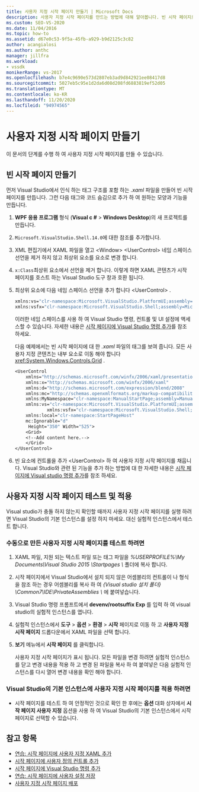 ```yaml
---
title: 사용자 지정 시작 페이지 만들기 | Microsoft Docs
description: 사용자 지정 시작 페이지를 만드는 방법에 대해 알아봅니다. 빈 시작 페이지로 시작 하 고, 빈 UserControl 요소에 컨트롤을 추가한 다음, 페이지를 테스트 합니다.
ms.custom: SEO-VS-2020
ms.date: 11/04/2016
ms.topic: how-to
ms.assetid: d67e0c53-9f5a-45fb-a929-b9d2125c3c82
author: acangialosi
ms.author: anthc
manager: jillfra
ms.workload:
- vssdk
monikerRange: vs-2017
ms.openlocfilehash: b7e4c9690e573d2807eb3ad9d842921ee08417d8
ms.sourcegitcommit: 5027eb5c95e1d2da6d08d208fd6883819ef52d05
ms.translationtype: MT
ms.contentlocale: ko-KR
ms.lasthandoff: 11/20/2020
ms.locfileid: "94974565"
---
```

# <a name="creating-a-custom-start-page"></a>사용자 지정 시작 페이지 만들기

이 문서의 단계를 수행 하 여 사용자 지정 시작 페이지를 만들 수 있습니다.

## <a name="create-a-blank-start-page"></a>빈 시작 페이지 만들기

먼저 Visual Studio에서 인식 하는 태그 구조를 포함 하는 *.xaml* 파일을 만들어 빈 시작 페이지를 만듭니다. 그런 다음 태그와 코드 숨김으로 추가 하 여 원하는 모양과 기능을 만듭니다.

1. **WPF 응용 프로그램** 형식 (**Visual c #**  >  **Windows Desktop**)의 새 프로젝트를 만듭니다.

2. `Microsoft.VisualStudio.Shell.14.0`에 대한 참조를 추가합니다.

3. XML 편집기에서 XAML 파일을 열고 \<Window> \<UserControl> 네임 스페이스 선언을 제거 하지 않고 최상위 요소를 요소로 변경 합니다.

4. `x:Class`최상위 요소에서 선언을 제거 합니다. 이렇게 하면 XAML 콘텐츠가 시작 페이지를 호스트 하는 Visual Studio 도구 창과 호환 됩니다.

5. 최상위 요소에 다음 네임 스페이스 선언을 추가 합니다 \<UserControl> .

    ```vb
    xmlns:vs="clr-namespace:Microsoft.VisualStudio.PlatformUI;assembly=Microsoft.VisualStudio.Shell.14.0"
    xmlns:vsfx="clr-namespace:Microsoft.VisualStudio.Shell;assembly=Microsoft.VisualStudio.Shell.14.0"
    ```

     이러한 네임 스페이스를 사용 하 여 Visual Studio 명령, 컨트롤 및 UI 설정에 액세스할 수 있습니다. 자세한 내용은 [시작 페이지에 Visual Studio 명령 추가](../extensibility/adding-visual-studio-commands-to-a-start-page.md)를 참조 하세요.

     다음 예제에서는 빈 시작 페이지에 대 한 *.xaml* 파일의 태그를 보여 줍니다. 모든 사용자 지정 콘텐츠는 내부 요소로 이동 해야 합니다 <xref:System.Windows.Controls.Grid> .

    ```vb
    <UserControl
        xmlns="http://schemas.microsoft.com/winfx/2006/xaml/presentation"
        xmlns:x="http://schemas.microsoft.com/winfx/2006/xaml"
        xmlns:d="http://schemas.microsoft.com/expression/blend/2008"
        xmlns:mc="http://schemas.openxmlformats.org/markup-compatibility/2006"
        xmlns:MyNamespace="clr-namespace:ManualStartPage;assembly=ManualStartPage"
        xmlns:vs="clr-namespace:Microsoft.VisualStudio.PlatformUI;assembly=Microsoft.VisualStudio.Shell.14.0"
                xmlns:vsfx="clr-namespace:Microsoft.VisualStudio.Shell;assembly=Microsoft.VisualStudio.Shell.14.0"
        xmlns:local="clr-namespace:StartPageHost"
        mc:Ignorable="d"
         Height="350" Width="525">
        <Grid>
        <!--Add content here.-->
        </Grid>
    </UserControl>
    ```

6. 빈 요소에 컨트롤을 추가 \<UserControl> 하 여 사용자 지정 시작 페이지를 채웁니다. Visual Studio와 관련 된 기능을 추가 하는 방법에 대 한 자세한 내용은 [시작 페이지에 Visual studio 명령 추가](../extensibility/adding-visual-studio-commands-to-a-start-page.md)를 참조 하세요.

## <a name="test-and-apply-the-custom-start-page"></a>사용자 지정 시작 페이지 테스트 및 적용

Visual studio가 충돌 하지 않는지 확인할 때까지 사용자 지정 시작 페이지를 실행 하려면 Visual Studio의 기본 인스턴스를 설정 하지 마세요. 대신 실험적 인스턴스에서 테스트 합니다.

### <a name="to-test-a-manually-created-custom-start-page"></a>수동으로 만든 사용자 지정 시작 페이지를 테스트 하려면

1. XAML 파일, 지원 되는 텍스트 파일 또는 태그 파일을 *%USERPROFILE%\My Documents\Visual Studio 2015 \Startpages \\* 폴더에 복사 합니다.

2. 시작 페이지에서 Visual Studio에서 설치 되지 않은 어셈블리의 컨트롤이 나 형식을 참조 하는 경우 어셈블리를 복사 하 여 *{Visual studio 설치 폴더} \Common7\IDE\PrivateAssemblies \\* 에 붙여넣습니다.

3. Visual Studio 명령 프롬프트에서 **devenv/rootsuffix Exp** 를 입력 하 여 visual studio의 실험적 인스턴스를 엽니다.

4. 실험적 인스턴스에서 **도구**  >  **옵션**  >  **환경**  >  **시작** 페이지로 이동 하 고 **사용자 지정 시작 페이지** 드롭다운에서 XAML 파일을 선택 합니다.

5. **보기** 메뉴에서 **시작 페이지** 를 클릭합니다.

     사용자 지정 시작 페이지가 표시 됩니다. 모든 파일을 변경 하려면 실험적 인스턴스를 닫고 변경 내용을 적용 하 고 변경 된 파일을 복사 하 여 붙여넣은 다음 실험적 인스턴스를 다시 열어 변경 내용을 확인 해야 합니다.

### <a name="to-apply-the-custom-start-page-in-the-primary-instance-of-visual-studio"></a>Visual Studio의 기본 인스턴스에 사용자 지정 시작 페이지를 적용 하려면

- 시작 페이지를 테스트 하 여 안정적인 것으로 확인 한 후에는 **옵션** 대화 상자에서 **시작 페이지 사용자 지정** 옵션을 사용 하 여 Visual Studio의 기본 인스턴스에서 시작 페이지로 선택할 수 있습니다.

## <a name="see-also"></a>참고 항목

- [연습: 시작 페이지에 사용자 지정 XAML 추가](../extensibility/walkthrough-adding-custom-xaml-to-the-start-page.md)
- [시작 페이지에 사용자 정의 컨트롤 추가](../extensibility/adding-user-control-to-the-start-page.md)
- [시작 페이지에 Visual Studio 명령 추가](../extensibility/adding-visual-studio-commands-to-a-start-page.md)
- [연습: 시작 페이지에 사용자 설정 저장](../extensibility/walkthrough-saving-user-settings-on-a-start-page.md)
- [사용자 지정 시작 페이지 배포](../extensibility/deploying-custom-start-pages.md)
